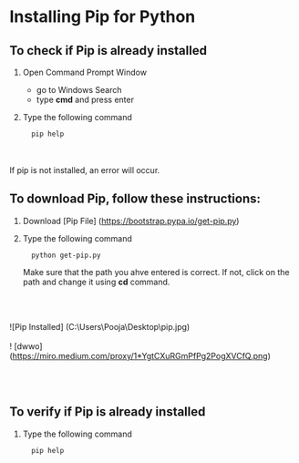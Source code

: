 # Installing Pip for Python

## To check if Pip is already installed

1. Open Command Prompt Window
    * go to Windows Search
    * type **cmd** and press enter



2. Type the following command

         pip help

<br>
    </br>
If pip is not installed, an error will occur.



## To download Pip, follow these instructions:

1. Download [Pip File] (https://bootstrap.pypa.io/get-pip.py)

2. Type the following command

         python get-pip.py

    Make sure that the path you ahve entered is correct. If not, click on the path and change it using **cd** command.   


<br></br>

![Pip Installed] (C:\Users\Pooja\Desktop\pip.jpg)<br></br>
! [dwwo] (https://miro.medium.com/proxy/1*YgtCXuRGmPfPg2PogXVCfQ.png)


<br></br>

## To verify if Pip is already installed

1. Type the following command <br>

         pip help